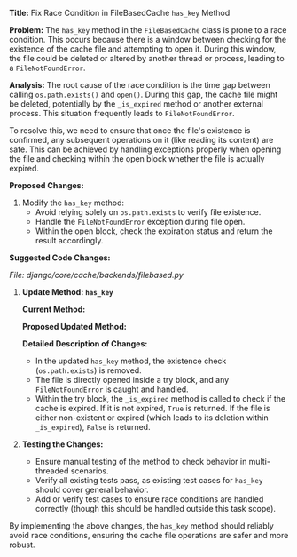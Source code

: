 **Title:** Fix Race Condition in FileBasedCache `has_key` Method

**Problem:**
The `has_key` method in the `FileBasedCache` class is prone to a race condition. This occurs because there is a window between checking for the existence of the cache file and attempting to open it. During this window, the file could be deleted or altered by another thread or process, leading to a `FileNotFoundError`.

**Analysis:**
The root cause of the race condition is the time gap between calling `os.path.exists()` and `open()`. During this gap, the cache file might be deleted, potentially by the `_is_expired` method or another external process. This situation frequently leads to `FileNotFoundError`.

To resolve this, we need to ensure that once the file's existence is confirmed, any subsequent operations on it (like reading its content) are safe. This can be achieved by handling exceptions properly when opening the file and checking within the open block whether the file is actually expired.

**Proposed Changes:**

1. Modify the `has_key` method:
   - Avoid relying solely on `os.path.exists` to verify file existence.
   - Handle the `FileNotFoundError` exception during file open.
   - Within the open block, check the expiration status and return the result accordingly.

**Suggested Code Changes:**

*File: django/core/cache/backends/filebased.py*

1. **Update Method: `has_key`**

   **Current Method:**
   

   **Proposed Updated Method:**
   

   **Detailed Description of Changes:**
   - In the updated `has_key` method, the existence check (`os.path.exists`) is removed.
   - The file is directly opened inside a try block, and any `FileNotFoundError` is caught and handled.
   - Within the try block, the `_is_expired` method is called to check if the cache is expired. If it is not expired, `True` is returned. If the file is either non-existent or expired (which leads to its deletion within `_is_expired`), `False` is returned.

2. **Testing the Changes:**
   - Ensure manual testing of the method to check behavior in multi-threaded scenarios.
   - Verify all existing tests pass, as existing test cases for `has_key` should cover general behavior.
   - Add or verify test cases to ensure race conditions are handled correctly (though this should be handled outside this task scope).

By implementing the above changes, the `has_key` method should reliably avoid race conditions, ensuring the cache file operations are safer and more robust.